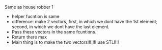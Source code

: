 Same as house robber 1
- helper fucntion is same
- difference: make 2 vectors, first, in which we dont have the 1st element; second, in which we dont have the last element.
- Pass these vectors in the same fcuntions.
- Return there max
- Main thing is to make the two vectors!!!!!!! use STL!!!!